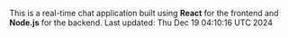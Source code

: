 This is a real-time chat application built using **React** for the frontend and **Node.js** for the backend.
Last updated: Thu Dec 19 04:10:16 UTC 2024
